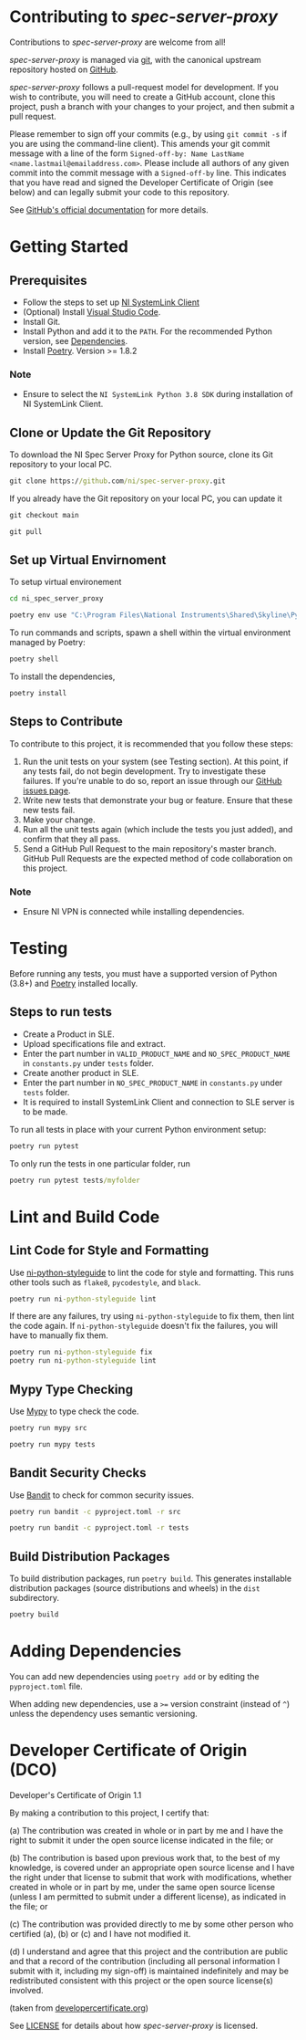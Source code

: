 # Contributing to *spec-server-proxy*

Contributions to *spec-server-proxy* are welcome from all!

*spec-server-proxy* is managed via [git](https://git-scm.com), with the canonical upstream
repository hosted on [GitHub](https://github.com/ni/spec-server-proxy).

*spec-server-proxy* follows a pull-request model for development.  If
you wish to contribute, you will need to create a GitHub account, clone this
project, push a branch with your changes to your project, and then submit a
pull request.

Please remember to sign off your commits (e.g., by using `git commit -s` if you
are using the command-line client). This amends your git commit message with a line
of the form `Signed-off-by: Name LastName <name.lastmail@emailaddress.com>`. Please
include all authors of any given commit into the commit message with a
`Signed-off-by` line. This indicates that you have read and signed the Developer
Certificate of Origin (see below) and can legally submit your code to
this repository.

See [GitHub's official documentation](https://help.github.com/articles/using-pull-requests/)
for more details.

# Getting Started

## Prerequisites

- Follow the steps to set up [NI SystemLink Client](https://www.ni.com/docs/en-US/bundle/systemlink-enterprise/page/setting-up-systemlink-client.html#:~:text=Search%20for%20and%20install%20NI,which%20you%20want%20to%20connect)
- (Optional) Install [Visual Studio Code](https://code.visualstudio.com/download).
- Install Git.
- Install Python and add it to the `PATH`. For the recommended Python version,
  see [Dependencies](README.md#dependencies).
- Install [Poetry](https://python-poetry.org/docs/#installation). Version >= 1.8.2

### Note

- Ensure to select the `NI SystemLink Python 3.8 SDK` during installation of NI SystemLink Client.

## Clone or Update the Git Repository

To download the NI Spec Server Proxy for Python source, clone its Git
repository to your local PC.

```cmd
git clone https://github.com/ni/spec-server-proxy.git
```

If you already have the Git repository on your local PC, you can update it

```cmd
git checkout main

git pull
```

## Set up Virtual Envirnoment

To setup virtual environement

```cmd
cd ni_spec_server_proxy

poetry env use "C:\Program Files\National Instruments\Shared\Skyline\Python\3.8\python.exe"
```

To run commands and scripts, spawn a shell within the virtual environment managed by Poetry:

```cmd
poetry shell
```

To install the dependencies,

```cmd
poetry install
```

## Steps to Contribute

To contribute to this project, it is recommended that you follow these steps:

1. Run the unit tests on your system (see Testing section). At this point,
   if any tests fail, do not begin development. Try to investigate these
   failures. If you're unable to do so, report an issue through our
   [GitHub issues page](https://github.com/ni/spec-server-proxy/issues).
2. Write new tests that demonstrate your bug or feature. Ensure that these
   new tests fail.
3. Make your change.
4. Run all the unit tests again (which include the tests you just added),
   and confirm that they all pass.
5. Send a GitHub Pull Request to the main repository's master branch. GitHub
   Pull Requests are the expected method of code collaboration on this project.

### Note

- Ensure NI VPN is connected while installing dependencies.

# Testing

Before running any tests, you must have a supported version of Python (3.8+) and [Poetry](https://python-poetry.org/docs/) installed locally.

## Steps to run tests

- Create a Product in SLE.
- Upload specifications file and extract.
- Enter the part number in `VALID_PRODUCT_NAME` and `NO_SPEC_PRODUCT_NAME` in `constants.py` under `tests` folder.
- Create another product in SLE.
- Enter the part number in `NO_SPEC_PRODUCT_NAME` in `constants.py` under `tests` folder.
- It is required to install SystemLink Client and connection to SLE server is to be made.

To run all tests in place with your current Python environment setup:

```cmd
poetry run pytest
```

To only run the tests in one particular folder, run

```cmd
poetry run pytest tests/myfolder
```

# Lint and Build Code

## Lint Code for Style and Formatting

Use [ni-python-styleguide](https://github.com/ni/python-styleguide) to lint the
code for style and formatting. This runs other tools such as `flake8`,
`pycodestyle`, and `black`.

```cmd
poetry run ni-python-styleguide lint
```

If there are any failures, try using `ni-python-styleguide` to fix them, then
lint the code again. If `ni-python-styleguide` doesn't fix the failures, you
will have to manually fix them.

```cmd
poetry run ni-python-styleguide fix
poetry run ni-python-styleguide lint
```

## Mypy Type Checking

Use [Mypy](https://pypi.org/project/mypy/) to type check the code.

```cmd
poetry run mypy src

poetry run mypy tests
```

## Bandit Security Checks

Use [Bandit](https://pypi.org/project/bandit/) to check for common security issues.

```cmd
poetry run bandit -c pyproject.toml -r src

poetry run bandit -c pyproject.toml -r tests
```

## Build Distribution Packages

To build distribution packages, run `poetry build`. This generates installable
distribution packages (source distributions and wheels) in the `dist`
subdirectory.

```cmd
poetry build
```

# Adding Dependencies

You can add new dependencies using `poetry add` or by editing the `pyproject.toml` file.

When adding new dependencies, use a `>=` version constraint (instead of `^`)
unless the dependency uses semantic versioning.

# Developer Certificate of Origin (DCO)

   Developer's Certificate of Origin 1.1

   By making a contribution to this project, I certify that:

   (a) The contribution was created in whole or in part by me and I
       have the right to submit it under the open source license
       indicated in the file; or

   (b) The contribution is based upon previous work that, to the best
       of my knowledge, is covered under an appropriate open source
       license and I have the right under that license to submit that
       work with modifications, whether created in whole or in part
       by me, under the same open source license (unless I am
       permitted to submit under a different license), as indicated
       in the file; or

   (c) The contribution was provided directly to me by some other
       person who certified (a), (b) or (c) and I have not modified
       it.

   (d) I understand and agree that this project and the contribution
       are public and that a record of the contribution (including all
       personal information I submit with it, including my sign-off) is
       maintained indefinitely and may be redistributed consistent with
       this project or the open source license(s) involved.

(taken from [developercertificate.org](https://developercertificate.org/))

See [LICENSE](https://github.com/ni/spec-server-proxy/blob/main/LICENSE)
for details about how *spec-server-proxy* is licensed.
